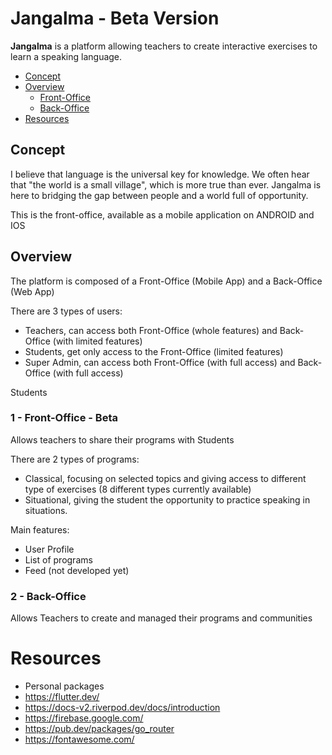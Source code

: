 # Jangalma - Beta Version

**Jangalma** is a platform allowing teachers to create interactive exercises to learn a speaking language.

- [Concept](#Concept)
- [Overview](#Overview)
  - [Front-Office](#Front-Office)
  - [Back-Office](#Back-Office)
- [Resources](#Resources)


## Concept
I believe that language is the universal key for knowledge. 
We often hear that "the world is a small village", which is more true than ever.
Jangalma is here to bridging the gap between people and a world full of opportunity. 

This is the front-office, available as a mobile application on ANDROID and IOS

## Overview
The platform is composed of a Front-Office (Mobile App) and a Back-Office (Web App)

There are 3 types of users:
- Teachers, can access both Front-Office (whole features) and Back-Office (with limited features)
- Students, get only access to the Front-Office (limited features)
- Super Admin, can access both Front-Office (with full access) and Back-Office (with full access)

Students 

### 1 - Front-Office - Beta
Allows teachers to share their programs with Students

There are 2 types of programs:
- Classical, focusing on selected topics and giving access to different type of exercises (8 different types currently available)
- Situational, giving the student the opportunity to practice speaking in situations.

Main features:
- User Profile
- List of programs
- Feed (not developed yet)

### 2 - Back-Office
Allows Teachers to create and managed their programs and communities

# Resources

- Personal packages
- https://flutter.dev/
- https://docs-v2.riverpod.dev/docs/introduction
- https://firebase.google.com/
- https://pub.dev/packages/go_router
- https://fontawesome.com/
